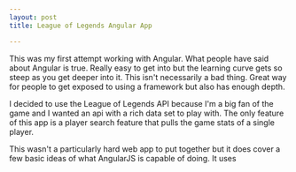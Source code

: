 ```yaml
---
layout: post
title: League of Legends Angular App

---
```


This was my first attempt working with Angular. What people have said about Angular is true. Really easy to get into but the learning curve gets so steep as you get deeper into it. This isn't necessarily a bad thing. Great way for people to get exposed to using a framework but also has enough depth.

I decided to use the League of Legends API because I'm a big fan of the game and I wanted an api with a rich data set to play with. The only feature of this app is a player search feature that pulls the game stats of a single player.

This wasn't a particularly hard web app to put together but it does cover a few basic ideas of what AngularJS is capable of doing. It uses 